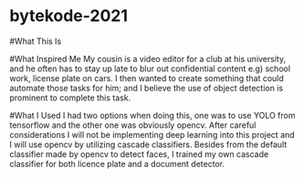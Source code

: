 # bytekode-2021

#What This Is


#What Inspired Me
My cousin is a video editor for a club at his university, and he often has to stay up late to blur out confidential content e.g) school work, license plate on cars. I then wanted to create something that could automate those tasks for him; and I believe the use of object detection is prominent to complete this task. 

#What I Used
I had two options when doing this, one was to use YOLO from tensorflow and the other one was obviously opencv. After careful considerations I will not be implementing deep learning into this project and I will use opencv by utilizing cascade classifiers. Besides from the default classifier made by opencv to detect faces, I trained my own cascade classifier for both licence plate and a document detector. 
